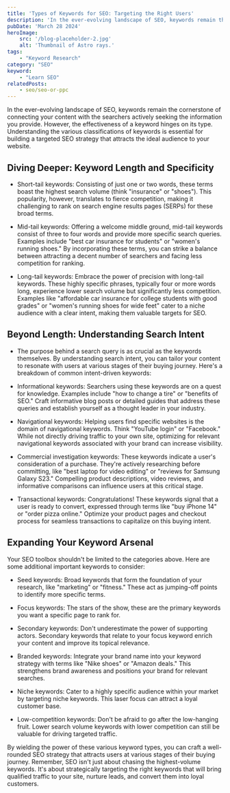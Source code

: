 ```yaml
---
title: 'Types of Keywords for SEO: Targeting the Right Users'
description: 'In the ever-evolving landscape of SEO, keywords remain the cornerstone of connecting your content with the searchers actively seeking the information you provide. However, the effectiveness of a keyword hinges on its type. Understanding the various classifications of keywords is essential for building a targeted SEO strategy that attracts the ideal audience to your website.'
pubDate: 'March 28 2024'
heroImage: 
    src: '/blog-placeholder-2.jpg'
    alt: 'Thumbnail of Astro rays.'
tags: 
    - "Keyword Research"
category: "SEO"
keyword: 
    - "Learn SEO"
relatedPosts:
    - seo/seo-or-ppc
---
```


In the ever-evolving landscape of SEO, keywords remain the cornerstone of connecting your content with the searchers actively seeking the information you provide. However, the effectiveness of a keyword hinges on its type. Understanding the various classifications of keywords is essential for building a targeted SEO strategy that attracts the ideal audience to your website.

## Diving Deeper: Keyword Length and Specificity

- Short-tail keywords: Consisting of just one or two words, these terms boast the highest search volume (think "insurance" or "shoes"). This popularity, however, translates to fierce competition, making it challenging to rank on search engine results pages (SERPs) for these broad terms.

- Mid-tail keywords: Offering a welcome middle ground, mid-tail keywords consist of three to four words and provide more specific search queries. Examples include "best car insurance for students" or "women's running shoes." By incorporating these terms, you can strike a balance between attracting a decent number of searchers and facing less competition for ranking.

- Long-tail keywords: Embrace the power of precision with long-tail keywords. These highly specific phrases, typically four or more words long, experience lower search volume but significantly less competition. Examples like "affordable car insurance for college students with good grades" or "women's running shoes for wide feet" cater to a niche audience with a clear intent, making them valuable targets for SEO.

## Beyond Length: Understanding Search Intent

- The purpose behind a search query is as crucial as the keywords themselves. By understanding search intent, you can tailor your content to resonate with users at various stages of their buying journey. Here's a breakdown of common intent-driven keywords:

- Informational keywords: Searchers using these keywords are on a quest for knowledge. Examples include "how to change a tire" or "benefits of SEO." Craft informative blog posts or detailed guides that address these queries and establish yourself as a thought leader in your industry.

- Navigational keywords:  Helping users find specific websites is the domain of navigational keywords. Think "YouTube login" or "Facebook." While not directly driving traffic to your own site, optimizing for relevant navigational keywords associated with your brand can increase visibility.

- Commercial investigation keywords:  These keywords indicate a user's consideration of a purchase. They're actively researching before committing,  like "best laptop for video editing" or "reviews for Samsung Galaxy S23." Compelling product descriptions, video reviews, and informative comparisons can influence users at this critical stage.

- Transactional keywords:  Congratulations! These keywords signal that a user is ready to convert,  expressed through terms like "buy iPhone 14" or "order pizza online." Optimize your product pages and checkout process for seamless transactions to capitalize on this buying intent.

## Expanding Your Keyword Arsenal

Your SEO toolbox shouldn't be limited to the categories above. Here are some additional important keywords to consider:

- Seed keywords: Broad keywords that form the foundation of your research, like "marketing" or "fitness." These act as jumping-off points to identify more specific terms.

- Focus keywords: The stars of the show, these are the primary keywords you want a specific page to rank for.

- Secondary keywords: Don't underestimate the power of supporting actors. Secondary keywords that relate to your focus keyword enrich your content and improve its topical relevance.

- Branded keywords: Integrate your brand name into your keyword strategy with terms like "Nike shoes" or "Amazon deals." This strengthens brand awareness and positions your brand for relevant searches.

- Niche keywords: Cater to a highly specific audience within your market by targeting niche keywords. This laser focus can attract a loyal customer base.

- Low-competition keywords: Don't be afraid to go after the low-hanging fruit. Lower search volume keywords with lower competition can still be valuable for driving targeted traffic.

By wielding the power of these various keyword types, you can craft a well-rounded SEO strategy that attracts users at various stages of their buying journey. Remember, SEO isn't just about chasing the highest-volume keywords. It's about strategically targeting the right keywords that will bring qualified traffic to your site, nurture leads, and convert them into loyal customers.
